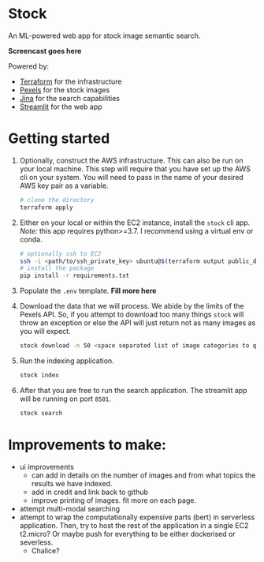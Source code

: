 # Stock

An ML-powered web app for stock image semantic search.

__Screencast goes here__

Powered by:

- [Terraform](https://www.terraform.io/) for the infrastructure
- [Pexels](https://www.pexels.com/api/) for the stock images
- [Jina](https://github.com/jina-ai/jina) for the search capabilities
- [Streamlit](https://github.com/streamlit/streamlit) for the web app

# Getting started

1. Optionally, construct the AWS infrastructure. This can also be run on your
local machine. This step will require that you have
set up the AWS cli on your system. You will need to pass in the name
of your desired AWS key pair as a variable.

    ```bash
    # clone the directory
    terraform apply
    ```

1. Either on your local or within the EC2 instance, install the `stock` cli app.
_Note:_ this app requires python>=3.7. I recommend using a virtual env or conda.

    ```bash
    # optionally ssh to EC2
    ssh -i <path/to/ssh_private_key> ubuntu@$(terraform output public_dns)
    # install the package
    pip install -r requirements.txt
    ```

1. Populate the `.env` template. __Fill more here__

1. Download the data that we will process. We abide by the limits of the Pexels API.
So, if you attempt to download too many things `stock` will throw an exception or else
the API will just return not as many images as you will expect.

    ```bash
    stock download -n 50 <space separated list of image categories to query>
    ```

1. Run the indexing application.

    ```bash
    stock index
    ```

1. After that you are free to run the search application. The streamlit app
will be running on port `8501`.

    ```bash
    stock search
    ```

# Improvements to make:

- ui improvements
    - can add in details on the number of images and from what topics the results we have indexed.
    - add in credit and link back to github
    - improve printing of images. fit more on each page.
- attempt multi-modal searching
- attempt to wrap the computationally expensive parts (bert) in serverless application.
Then, try to host the rest of the application in a single EC2 t2.micro? Or maybe push for
everything to be either dockerised or severless.
    - Chalice?
